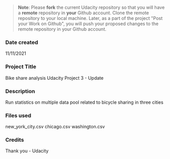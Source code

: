 >**Note**: Please **fork** the current Udacity repository so that you will have a **remote** repository in **your** Github account. Clone the remote repository to your local machine. Later, as a part of the project "Post your Work on Github", you will push your proposed changes to the remote repository in your Github account.

### Date created
11/11/2021

### Project Title
Bike share analysis Udacity Project 3 - Update

### Description
Run statistics on multiple data pool related to bicycle sharing in three cities

### Files used
new_york_city.csv
chicago.csv
washington.csv

### Credits
Thank you - Udacity

